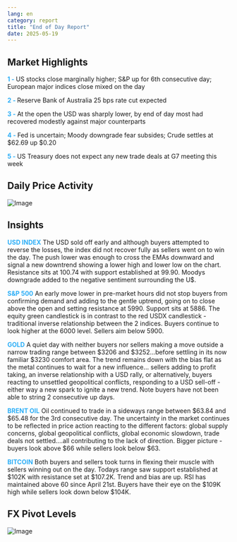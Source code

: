 ```yaml
---
lang: en
category: report
title: "End of Day Report"
date: 2025-05-19
---
```



<h2>Market Highlights</h2>
<strong style="color: #2caef7;">1 - </strong> US stocks close marginally higher; S&P up for 6th consecutive day; European major indices close mixed on the day

<strong style="color: #2caef7;">2 - </strong> Reserve Bank of Australia 25 bps rate cut expected

<strong style="color: #2caef7;">3 - </strong> At the open the USD was sharply lower, by end of day most had recovered modestly against major counterparts


<strong style="color: #2caef7;">4 - </strong> Fed is uncertain; Moody downgrade fear subsides;  Crude settles at $62.69 up $0.20

<strong style="color: #2caef7;">5 - </strong> US Treasury does not expect any new trade deals at G7 meeting this week




<h2>Daily Price Activity</h2>
<img src="https://markleighedu.github.io/img/May-2025/19-May-2025/price.jpg" alt="Image"/>

<h2>Insights</h2>
<strong style="color: #2caef7;">USD INDEX</strong> The USD sold off early and although buyers attempted to reverse the losses, the index did not recover fully as sellers went on to win the day. The push lower was enough to cross the EMAs downward and signal a new downtrend showing a lower high and lower low on the chart. Resistance sits at 100.74 with support established at 99.90. Moodys downgrade added to the negative sentiment surrounding the U$.

<strong style="color: #2caef7;">S&P 500</strong> An early move lower in pre-market hours did not stop buyers from confirming demand and adding to the gentle uptrend, going on to close above the open and setting resistance at 5990. Support sits at 5886. The equity green candlestick is in contrast to the red USDX candlestick - traditional inverse relationship between the 2 indices. Buyers continue to look higher at the 6000 level. Sellers aim below 5900.

<strong style="color: #2caef7;">GOLD</strong> A quiet day with neither buyers nor sellers making a move outside a narrow trading range between $3206 and $3252…before settling in its now familiar $3230 comfort area. The trend remains down with the bias flat as the metal continues to wait for a new influence… sellers adding to profit taking, an inverse relationship with a USD rally, or alternatively, buyers reacting to unsettled geopolitical conflicts, responding to a USD sell-off - either way a new spark to ignite a new trend. Note buyers have not been able to string 2 consecutive up days.

<strong style="color: #2caef7;">BRENT OIL</strong> Oil continued to trade in a sideways range between $63.84 and $65.48 for the 3rd consecutive day. The uncertainty in the market continues to be reflected in price action reacting to the different factors: global supply concerns, global geopolitical conflicts, global economic slowdown, trade deals not settled….all contributing to the lack of direction. Bigger picture - buyers look above $66 while sellers look below $63.

<strong style="color: #2caef7;">BITCOIN</strong> Both buyers and sellers took turns in flexing their muscle with sellers winning out on the day. Todays range saw support established at $102K with resistance set at $107.2K. Trend and bias are up. RSI has maintained above 60 since April 21st. Buyers have their eye on the $109K high while sellers look down below $104K.  



<h2>FX Pivot Levels</h2>
<img src="https://markleighedu.github.io/img/May-2025/19-May-2025/pivot.jpg" alt="Image"/>